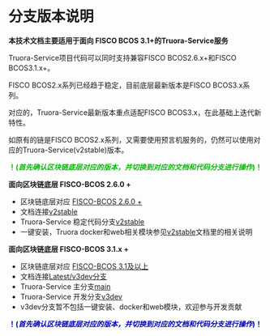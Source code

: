 # 分支版本说明

**本技术文档主要适用于面向 FISCO BCOS 3.1+的Truora-Service服务**

Truora-Service项目代码可以同时支持兼容FISCO BCOS2.6.x+和FISCO BCOS3.1.x+。

FISCO BCOS2.x系列已经趋于稳定，目前底层最新版本是FISCO BCOS3.x系列。

对应的，Truora-Service最新版本重点适配FISCO BCOS3.x，在此基础上迭代新特性。

如原有的链是FISCO BCOS2.x系列，又需要使用预言机服务的，仍然可以使用对应的Truora-Service(v2stable)版本。

**<font color=#00BB00>！(*首先确认区块链底层对应的版本，并切换到对应的文档和代码分支进行操作*)！</font>**

**面向区块链底层 FISCO-BCOS 2.6.0 +**

* 区块链底层对应 [FISCO-BCOS 2.6.0 +](https://github.com/FISCO-BCOS/FISCO-BCOS/releases/tag/v2.6.0) 
* 文档连接[v2stable](https://truora.readthedocs.io/zh_CN/v2stable/)	 
* Truora-Service 稳定代码分支[v2stable](https://github.com/WeBankBlockchain/Truora-Service/tree/v2stable)
* 一键安装，Truora docker和web相关模块参见[v2stable](https://truora.readthedocs.io/zh_CN/v2stable/)文档里的相关说明

**面向区块链底层 FISCO-BCOS 3.1.x +**

* 区块链底层对应 [FISCO-BCOS 3.1及以上](https://github.com/FISCO-BCOS/FISCO-BCOS)
* 文档连接[Latest/v3dev分支](https://truora.readthedocs.io/zh_CN/latest/)	
*  Truora-Service 主分支[main](https://github.com/WeBankBlockchain/Truora-Service/tree/main)
*  Truora-Service 开发分支[v3dev](https://github.com/WeBankBlockchain/Truora-Service/tree/v3dev)
*  v3dev分支暂不包括一键安装、docker和web模块，欢迎参与开发贡献

**<font color=#0000BB>！(*首先确认区块链底层对应的版本，并切换到对应的文档和代码分支进行操作*)！</font>**
